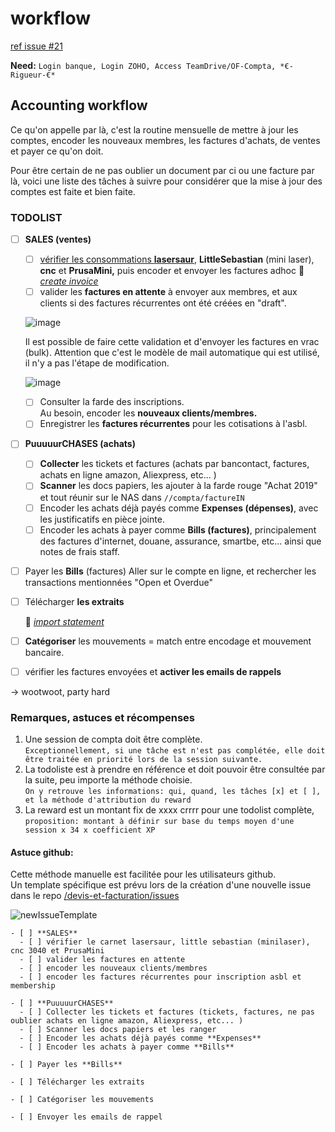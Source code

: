 # workflow

[ref issue \#21](https://github.com/openfab-lab/rtfm/issues/21)

**Need:** `Login banque, Login ZOHO, Access TeamDrive/OF-Compta, *€-Rigueur-€*`

## Accounting workflow

Ce qu'on appelle par là, c'est la routine mensuelle de mettre à jour les comptes, encoder les nouveaux membres, les factures  d'achats, de ventes et payer ce qu'on doit.

Pour être certain de ne pas oublier un document par ci ou une facture par là, voici une liste des tâches à suivre pour considérer que la mise à jour des comptes est faite et bien faite.

### TODOLIST

* [ ] **SALES \(ventes\)**

  * [ ] [vérifier les consommations **lasersaur**](https://github.com/openfab-lab/rtfm/tree/6a59e9ed584417da711331da37e1d10734853c2c/Tools/Tools_lasersaur_Book.md), **LittleSebastian** \(mini laser\), **cnc** et **PrusaMini,** puis encoder et envoyer les factures adhoc 📑 [_create invoice_](zoho_sales.md)
  * [ ] valider les **factures en attente** à envoyer aux membres, et aux clients si des factures récurrentes ont été créées en "draft". 

  ![image](https://user-images.githubusercontent.com/12049360/54280296-6a75e400-4597-11e9-8d99-2055785496ca.png)  
  
  Il est possible de faire cette validation et d'envoyer les factures en vrac \(bulk\). Attention que c'est le modèle de mail automatique qui est utilisé, il n'y a pas l'étape de modification.   

  ![image](https://user-images.githubusercontent.com/12049360/106891638-47083500-66eb-11eb-8f9f-fe8f2d26604b.png)

  * [ ] Consulter la farde des inscriptions.    
  Au besoin, encoder les **nouveaux clients/membres.**   
  * [ ] Enregistrer les **factures récurrentes** pour les cotisations à l'asbl.   
  
* [ ] **PuuuuurCHASES \(achats\)**
  * [ ] **Collecter** les tickets et factures \(achats par bancontact, factures, achats en ligne amazon, Aliexpress, etc... \)
  * [ ] **Scanner** les docs papiers, les ajouter à la farde rouge "Achat 2019" et tout réunir sur le NAS dans `//compta/factureIN`
  * [ ] Encoder les achats déjà payés comme **Expenses \(dépenses\)**, avec les justificatifs en pièce jointe.
  * [ ] Encoder les achats à payer comme **Bills \(factures\)**, principalement des factures d'internet, douane, assurance, smartbe, etc... ainsi que notes de frais staff. 
* [ ] Payer les **Bills** \(factures\)  Aller sur le compte en ligne, et rechercher les transactions mentionnées "Open et Overdue"
* [ ] Télécharger **les extraits**   

  📑 [_import statement_](zoho_statement.md)

* [ ] **Catégoriser** les mouvements = match entre encodage et mouvement bancaire.
* [ ] vérifier les factures envoyées et **activer les emails de rappels**

-&gt; wootwoot, party hard

### Remarques, astuces et récompenses

1. Une session de compta doit être complète.  
`Exceptionnellement, si une tâche est n'est pas complétée, elle doit être traitée en priorité lors de la session suivante.`  
1. La todoliste est à prendre en référence et doit pouvoir être consultée par la suite, peu importe la méthode choisie.  
`On y retrouve les informations: qui, quand, les tâches [x] et [ ], et la méthode d'attribution du reward`
1. La reward est un montant fix de xxxx crrrr pour une todolist complète,   
`proposition: montant à définir sur base du temps moyen d'une session x 34 x coefficient XP`

#### Astuce github:

Cette méthode manuelle est facilitée pour les utilisateurs github.   
Un template spécifique est prévu lors de la création d'une nouvelle issue dans le repo [/devis-et-facturation/issues](https://github.com/openfab-lab/devis-et-facturation/issues)

![newIssueTemplate](https://user-images.githubusercontent.com/12049360/67000753-b3b38680-f0d8-11e9-8b6d-15e30a35e881.png)

```
- [ ] **SALES**
  - [ ] vérifier le carnet lasersaur, little sebastian (minilaser), cnc 3040 et PrusaMini
  - [ ] valider les factures en attente
  - [ ] encoder les nouveaux clients/membres   
  - [ ] encoder les factures récurrentes pour inscription asbl et membership

- [ ] **PuuuuurCHASES**
  - [ ] Collecter les tickets et factures (tickets, factures, ne pas oublier achats en ligne amazon, Aliexpress, etc... )
  - [ ] Scanner les docs papiers et les ranger
  - [ ] Encoder les achats déjà payés comme **Expenses**
  - [ ] Encoder les achats à payer comme **Bills**

- [ ] Payer les **Bills**  

- [ ] Télécharger les extraits  

- [ ] Catégoriser les mouvements

- [ ] Envoyer les emails de rappel
```

